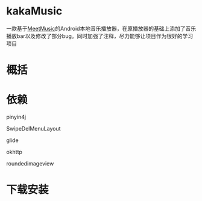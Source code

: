 # kakaMusic
一款基于[MeetMusic](https://github.com/lijunyandev/MeetMusic)的Android本地音乐播放器，在原播放器的基础上添加了音乐播放bar以及修改了部分bug。同时加强了注释，尽力能够让项目作为很好的学习项目

# 概括




# 依赖

pinyin4j

SwipeDelMenuLayout

glide

okhttp

roundedimageview

# 下载安装
